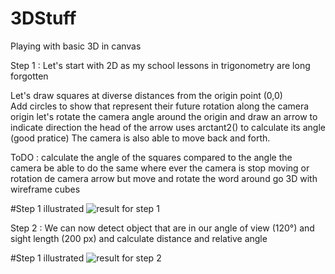 # 3DStuff
Playing with basic 3D in canvas

Step 1 : Let's start with 2D as my school lessons in trigonometry are long forgotten

Let's draw squares at diverse distances from the origin point (0,0)  
Add circles to show that represent their future rotation along the camera origin
let's rotate the camera angle around the origin and draw an arrow to indicate direction
the head of the arrow uses arctant2() to calculate its angle (good pratice)
The camera is also able to move back and forth.

ToDO : 
calculate the angle of the squares compared to the angle the camera
be able to do the same where ever the camera is
stop moving or rotation de camera arrow but move and rotate the word around
go 3D with wireframe cubes

#Step 1 illustrated
![result for step 1](https://raw.githubusercontent.com/PhilippeMarcMeyer/3DStuff/master/img/step1.jpg)

Step 2 : We can now detect object that are in our angle of view (120°) and sight length (200 px) and calculate distance and relative angle

#Step 1 illustrated
![result for step 2](https://raw.githubusercontent.com/PhilippeMarcMeyer/3DStuff/norays/img/step2.jpg)

